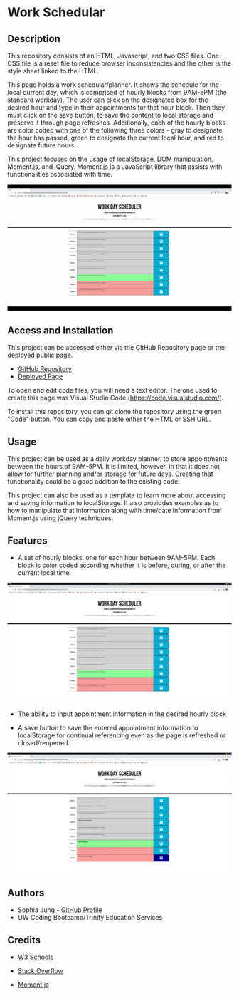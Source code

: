 # Work Schedular

## Description

This repository consists of an HTML, Javascript, and two CSS files. One CSS file is a reset file to reduce browser inconsistencies and the other is the style sheet linked to the HTML. 

This page holds a work schedular/planner. It shows the schedule for the local current day, which is comprised of hourly blocks from 9AM-5PM (the standard workday). The user can click on the designated box for the desired hour and type in their appointments for that hour block. Then they must click on the save button, to save the content to local storage and preserve it through page refreshes. Additionally, each of the hourly blocks are color coded with one of the following three colors - gray to designate the hour has passed, green to designate the current local hour, and red to designate future hours. 

This project focuses on the usage of localStorage, DOM manipulation, Moment.js, and jQuery. Moment.js is a JavaScript library that assists with functionalities associated with time. 

![alt-text](./assets/demo.gif "Demo Video")

## Access and Installation 

This project can be accessed either via the GitHub Repository page or the deployed public page. 

- [GitHub Repository](https://github.com/sophia2798/API_quiz)
- [Deployed Page](https://sophia2798.github.io/API_quiz/)

To open and edit code files, you will need a text editor. The one used to create this page was Visual Studio Code (https://code.visualstudio.com/).

To install this repository, you can git clone the repository using the green "Code" button. You can copy and paste either the HTML or SSH URL.

## Usage

This project can be used as a daily workday planner, to store appointments between the hours of 9AM-5PM. It is limited, however, in that it does not allow for further planning and/or storage for future days. Creating that functionality could be a good addition to the existing code. 

This project can also be used as a template to learn more about accessing and saving information to localStorage. It also providdes examples as to how to manipulate that information along with time/date information from Moment.js using jQuery techniques. 

## Features 

- A set of hourly blocks, one for each hour between 9AM-5PM. Each block is color coded according whether it is before, during, or after the current local time. 

![alt-text](./assets/empty.png "Empty Schedular")

- The ability to input appointment information in the desired hourly block 

- A save button to save the entered appointment information to localStorage for continual referencing even as the page is refreshed or closed/reopened. 

![alt-text](./assets/content.png "Schedular with Content")

## Authors

- Sophia Jung - [GitHub Profile](https://github.com/sophia2798)
- UW Coding Bootcamp/Trinity Education Services

## Credits

- [W3 Schools](https://www.w3schools.com/default.asp) 

- [Stack Overflow](https://stackoverflow.com/)

- [Moment.js](https://momentjs.com/)